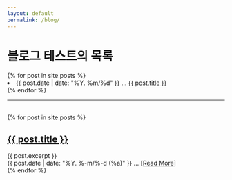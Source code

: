 ```yaml
---
layout: default
permalink: /blog/
---
```

# 블로그 테스트의 목록

<!-- blog post contents : described as { { content } } -->
<article class="post">

<!-- strftime format : http://strftime.org -->
<div class="post-list">
  {% for post in site.posts %}
    <li>
      {{ post.date | date: "%Y. %m/%d" }} ...
      <a href="{{ site.baseurl }}{{ post.url }}">{{ post.title }}</a><br>
    </li>  
  {% endfor %}
</div>
<hr>

<br>
  {% for post in site.posts %}
      <h1><a href="{{ site.baseurl }}{{ post.url }}">{{ post.title }}</a></h1>
      <div class="post-list">{{ post.excerpt }}</div>
      <div class="read-more">{{ post.date | date: "%Y. %-m/%-d (%a)" }}
        ... [<a href="{{ site.baseurl }}{{ post.url }}">Read More</a>]</div>
  {% endfor %}

</article>
